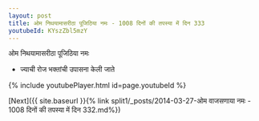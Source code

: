 ```yaml
---
layout: post
title: ओम निथयामासरीठा पूजिठिया नमः - 1008 दिनों की तपस्या में दिन 333
youtubeId: KYszZbl5mzY
---
```

 
 
 ओम निथयामासरीठा पूजिठिया नमः  
 
 -  ज्याची रोज भक्तांची उपासना केली जाते 
 
  
 
  
 
 
 
 
 
 


{% include youtubePlayer.html id=page.youtubeId %}
 
[Next]({{ site.baseurl }}{% link  split1/_posts/2014-03-27-ओम वाजसणाया नमः - 1008 दिनों की तपस्या में दिन 332.md%})
 
